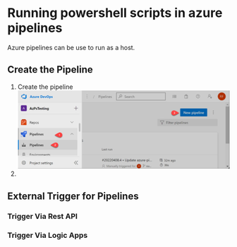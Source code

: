# Running powershell scripts in azure pipelines

Azure pipelines can be use to run as a host.

## Create the Pipeline

1. Create the pipeline
   ![Azure Devops New Pipeline](./../az-publicIp/azdevops-newpipeline.png)
2.  

## External Trigger for Pipelines

### Trigger Via Rest API

### Trigger Via Logic Apps

